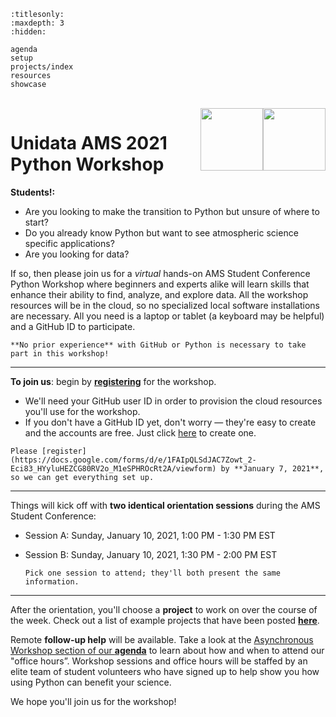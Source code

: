 ```{toctree}
:titlesonly:
:maxdepth: 3
:hidden:

agenda
setup
projects/index
resources
showcase
```
<!-- The empty line is so the html aligns the imbedded images properly with the title.  It's really finicky and not exactly how I'd like it, but it renders okay. -->
<br>

<img style="float:right;width:100px;" src="https://www.unidata.ucar.edu/blog_content/images/logos/ams_2021.png">
<img style="float:right;width:100px;" src="https://www.unidata.ucar.edu/blog_content/images/logos/python-logo.png">

Unidata AMS 2021 Python Workshop
================================

**Students!:**
* Are you looking to make the transition to Python but unsure of where to start? 
* Do you already know Python but want to see atmospheric science specific applications? 
* Are you looking for data? 

If so, then please join us for a *virtual* hands-on AMS Student Conference Python Workshop where beginners and experts alike will learn skills that enhance their ability to find, analyze, and explore data. All the workshop resources will be in the cloud, so no specialized local software installations are necessary. All you need is a laptop or tablet (a keyboard may be helpful) and a GitHub ID to participate.

```{note}
**No prior experience** with GitHub or Python is necessary to take part in this workshop!
```

--- 

**To join us**: begin by [**registering**](https://docs.google.com/forms/d/e/1FAIpQLSdJAC7Zowt_2-Eci83_HYyluHEZCG80RV2o_M1eSPHROcRt2A/viewform) for the workshop. 
* We'll need your GitHub user ID in order to provision the cloud resources you'll use for the workshop. 
* If you don't have a GitHub ID yet, don't worry — they're easy to create and the accounts are free. Just click [here](https://github.com/join) to create one.

```{attention}
Please [register](https://docs.google.com/forms/d/e/1FAIpQLSdJAC7Zowt_2-Eci83_HYyluHEZCG80RV2o_M1eSPHROcRt2A/viewform) by **January 7, 2021**, so we can get everything set up.
```

--- 

Things will kick off with **two identical orientation sessions** during the AMS Student Conference:

* Session A: Sunday, January 10, 2021, 1:00 PM - 1:30 PM EST
* Session B: Sunday, January 10, 2021, 1:30 PM - 2:00 PM EST

  ```{tip}
  Pick one session to attend; they'll both present the same information.
  ```

---

After the orientation, you'll choose a **project** to work on over the course of the week.  Check out a list of example projects that have been posted [**here**](projects/index.md).

<!-- For some reason, sphynx or our theme does not like linking to a subsection in another page: ie. (agenda.md#post-ams), so I am using the active webpage link instead to link to the subsection for the office hours below. -->
Remote **follow-up help** will be available.  Take a look at the [Asynchronous Workshop section of our **agenda**](https://unidata.github.io/pyaos-ams-2021/agenda.html#asynchronous-workshop-br-span-class-subhead-throughout-the-week-of-ams-br-january-10th-january-14th-2021-span) to learn about how and when to attend our "office hours”. Workshop sessions and office hours will be staffed by an elite team of student volunteers who have signed up to help show you how using Python can benefit your science.


We hope you'll join us for the workshop!

